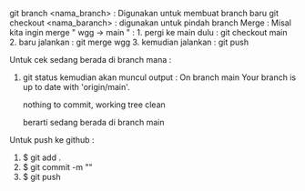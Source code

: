 git branch <nama_branch> : Digunakan untuk membuat branch baru
git checkout <nama_baranch> : digunakan untuk pindah branch
Merge :
  Misal kita ingin merge " wgg -> main " :
    1. pergi ke main dulu : git checkout main
    2. baru jalankan : git merge wgg
    3. kemudian jalankan : git push

Untuk cek sedang berada di branch mana :
1. git status
   kemudian akan muncul output :
     On branch main
    Your branch is up to date with 'origin/main'.

    nothing to commit, working tree clean

   berarti sedang berada di branch main

Untuk push ke github :
1. $ git add .
2. $ git commit -m "<pesan>"
3. $ git push
